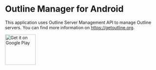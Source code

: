 # Outline Manager for Android

This application uses Outline Server Management API to manage Outline servers. You can find more
information on https://getoutline.org.

<a href='https://play.google.com/store/apps/details?id=org.sirekanyan.outline'><img height='100' alt='Get it on Google Play' src='https://play.google.com/intl/en_us/badges/images/generic/en_badge_web_generic.png'/></a>
